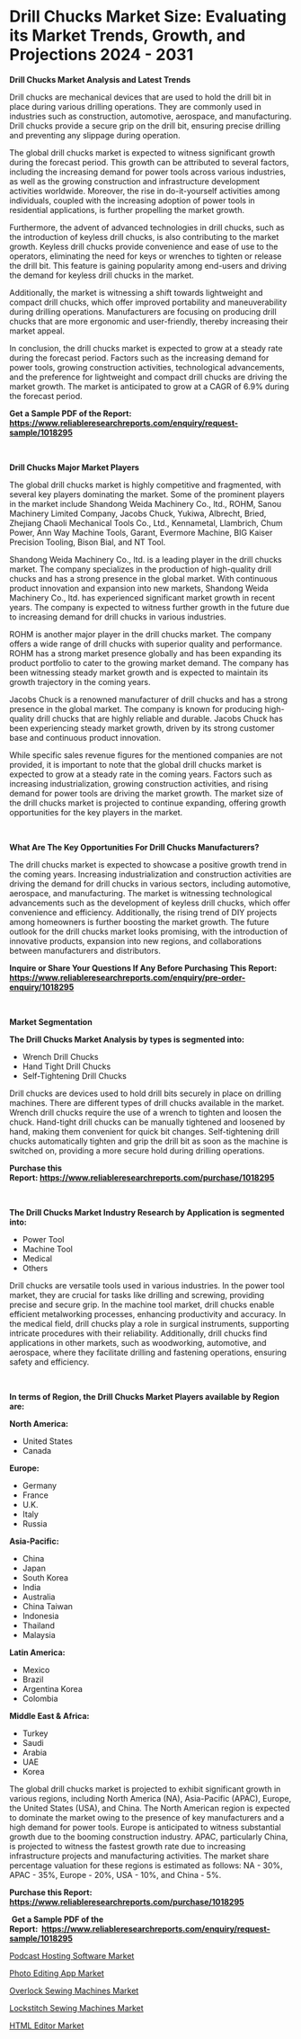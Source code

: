 <p><h1>Drill Chucks Market Size: Evaluating its Market Trends, Growth, and Projections 2024 - 2031</h1></p><p><strong>Drill Chucks Market Analysis and Latest Trends</strong></p>
<p><p>Drill chucks are mechanical devices that are used to hold the drill bit in place during various drilling operations. They are commonly used in industries such as construction, automotive, aerospace, and manufacturing. Drill chucks provide a secure grip on the drill bit, ensuring precise drilling and preventing any slippage during operation.</p><p>The global drill chucks market is expected to witness significant growth during the forecast period. This growth can be attributed to several factors, including the increasing demand for power tools across various industries, as well as the growing construction and infrastructure development activities worldwide. Moreover, the rise in do-it-yourself activities among individuals, coupled with the increasing adoption of power tools in residential applications, is further propelling the market growth.</p><p>Furthermore, the advent of advanced technologies in drill chucks, such as the introduction of keyless drill chucks, is also contributing to the market growth. Keyless drill chucks provide convenience and ease of use to the operators, eliminating the need for keys or wrenches to tighten or release the drill bit. This feature is gaining popularity among end-users and driving the demand for keyless drill chucks in the market.</p><p>Additionally, the market is witnessing a shift towards lightweight and compact drill chucks, which offer improved portability and maneuverability during drilling operations. Manufacturers are focusing on producing drill chucks that are more ergonomic and user-friendly, thereby increasing their market appeal.</p><p>In conclusion, the drill chucks market is expected to grow at a steady rate during the forecast period. Factors such as the increasing demand for power tools, growing construction activities, technological advancements, and the preference for lightweight and compact drill chucks are driving the market growth. The market is anticipated to grow at a CAGR of 6.9% during the forecast period.</p></p>
<p><strong>Get a Sample PDF of the Report:&nbsp; <a href="https://www.reliableresearchreports.com/enquiry/request-sample/1018295">https://www.reliableresearchreports.com/enquiry/request-sample/1018295</a></strong></p>
<p>&nbsp;</p>
<p><strong>Drill Chucks Major Market Players</strong></p>
<p><p>The global drill chucks market is highly competitive and fragmented, with several key players dominating the market. Some of the prominent players in the market include Shandong Weida Machinery Co., ltd., ROHM, Sanou Machinery Limited Company, Jacobs Chuck, Yukiwa, Albrecht, Bried, Zhejiang Chaoli Mechanical Tools Co., Ltd., Kennametal, Llambrich, Chum Power, Ann Way Machine Tools, Garant, Evermore Machine, BIG Kaiser Precision Tooling, Bison Bial, and NT Tool.</p><p>Shandong Weida Machinery Co., ltd. is a leading player in the drill chucks market. The company specializes in the production of high-quality drill chucks and has a strong presence in the global market. With continuous product innovation and expansion into new markets, Shandong Weida Machinery Co., ltd. has experienced significant market growth in recent years. The company is expected to witness further growth in the future due to increasing demand for drill chucks in various industries.</p><p>ROHM is another major player in the drill chucks market. The company offers a wide range of drill chucks with superior quality and performance. ROHM has a strong market presence globally and has been expanding its product portfolio to cater to the growing market demand. The company has been witnessing steady market growth and is expected to maintain its growth trajectory in the coming years.</p><p>Jacobs Chuck is a renowned manufacturer of drill chucks and has a strong presence in the global market. The company is known for producing high-quality drill chucks that are highly reliable and durable. Jacobs Chuck has been experiencing steady market growth, driven by its strong customer base and continuous product innovation.</p><p>While specific sales revenue figures for the mentioned companies are not provided, it is important to note that the global drill chucks market is expected to grow at a steady rate in the coming years. Factors such as increasing industrialization, growing construction activities, and rising demand for power tools are driving the market growth. The market size of the drill chucks market is projected to continue expanding, offering growth opportunities for the key players in the market.</p></p>
<p>&nbsp;</p>
<p><strong>What Are The Key Opportunities For Drill Chucks Manufacturers?</strong></p>
<p><p>The drill chucks market is expected to showcase a positive growth trend in the coming years. Increasing industrialization and construction activities are driving the demand for drill chucks in various sectors, including automotive, aerospace, and manufacturing. The market is witnessing technological advancements such as the development of keyless drill chucks, which offer convenience and efficiency. Additionally, the rising trend of DIY projects among homeowners is further boosting the market growth. The future outlook for the drill chucks market looks promising, with the introduction of innovative products, expansion into new regions, and collaborations between manufacturers and distributors.</p></p>
<p><strong>Inquire or Share Your Questions If Any Before Purchasing This Report: <a href="https://www.reliableresearchreports.com/enquiry/pre-order-enquiry/1018295">https://www.reliableresearchreports.com/enquiry/pre-order-enquiry/1018295</a></strong></p>
<p>&nbsp;</p>
<p><strong>Market Segmentation</strong></p>
<p><strong>The Drill Chucks Market Analysis by types is segmented into:</strong></p>
<p><ul><li>Wrench Drill Chucks</li><li>Hand Tight Drill Chucks</li><li>Self-Tightening Drill Chucks</li></ul></p>
<p><p>Drill chucks are devices used to hold drill bits securely in place on drilling machines. There are different types of drill chucks available in the market. Wrench drill chucks require the use of a wrench to tighten and loosen the chuck. Hand-tight drill chucks can be manually tightened and loosened by hand, making them convenient for quick bit changes. Self-tightening drill chucks automatically tighten and grip the drill bit as soon as the machine is switched on, providing a more secure hold during drilling operations.</p></p>
<p><strong>Purchase this Report:&nbsp;<a href="https://www.reliableresearchreports.com/purchase/1018295">https://www.reliableresearchreports.com/purchase/1018295</a></strong></p>
<p>&nbsp;</p>
<p><strong>The Drill Chucks Market Industry Research by Application is segmented into:</strong></p>
<p><ul><li>Power Tool</li><li>Machine Tool</li><li>Medical</li><li>Others</li></ul></p>
<p><p>Drill chucks are versatile tools used in various industries. In the power tool market, they are crucial for tasks like drilling and screwing, providing precise and secure grip. In the machine tool market, drill chucks enable efficient metalworking processes, enhancing productivity and accuracy. In the medical field, drill chucks play a role in surgical instruments, supporting intricate procedures with their reliability. Additionally, drill chucks find applications in other markets, such as woodworking, automotive, and aerospace, where they facilitate drilling and fastening operations, ensuring safety and efficiency.</p></p>
<p>&nbsp;</p>
<p><strong>In terms of Region, the Drill Chucks Market Players available by Region are:</strong></p>
<p>
    <p> <strong> North America: </strong>
        <ul>
            <li>United States</li>
            <li>Canada</li>
        </ul>
        </p> 
    <p> <strong> Europe: </strong>
        <ul>
            <li>Germany</li>
            <li>France</li>
            <li>U.K.</li>
            <li>Italy</li>
            <li>Russia</li>
        </ul>
        </p> 
    <p> <strong> Asia-Pacific: </strong>
        <ul>
            <li>China</li>
            <li>Japan</li>
            <li>South Korea</li>
            <li>India</li>
            <li>Australia</li>
            <li>China Taiwan</li>
            <li>Indonesia</li>
            <li>Thailand</li>
            <li>Malaysia</li>
        </ul>
        </p> 
    <p> <strong> Latin America: </strong>
        <ul>
            <li>Mexico</li>
            <li>Brazil</li>
            <li>Argentina Korea</li>
            <li>Colombia</li>
        </ul>
        </p> 
    <p> <strong> Middle East & Africa: </strong>
        <ul>
            <li>Turkey</li>
            <li>Saudi</li>
            <li>Arabia</li>
            <li>UAE</li>
            <li>Korea</li>
        </ul>
    </p>
    </p>
<p><p>The global drill chucks market is projected to exhibit significant growth in various regions, including North America (NA), Asia-Pacific (APAC), Europe, the United States (USA), and China. The North American region is expected to dominate the market owing to the presence of key manufacturers and a high demand for power tools. Europe is anticipated to witness substantial growth due to the booming construction industry. APAC, particularly China, is projected to witness the fastest growth rate due to increasing infrastructure projects and manufacturing activities. The market share percentage valuation for these regions is estimated as follows: NA - 30%, APAC - 35%, Europe - 20%, USA - 10%, and China - 5%.</p></p>
<p><strong>Purchase this Report: <a href="https://www.reliableresearchreports.com/purchase/1018295">https://www.reliableresearchreports.com/purchase/1018295</a></strong></p>
<p>&nbsp;<strong>Get a Sample PDF of the Report:&nbsp;&nbsp;<a href="https://www.reliableresearchreports.com/enquiry/request-sample/1018295">https://www.reliableresearchreports.com/enquiry/request-sample/1018295</a></strong></p>
<p><strong></strong></p>
<p><p><a href="https://medium.com/@chiragreportprime2/podcast-hosting-software-market-share-evolution-and-market-growth-trends-2023-2030-6e6094e67dd2">Podcast Hosting Software Market</a></p><p><a href="https://medium.com/@chiragreportprime2/photo-editing-app-market-insight-market-trends-growth-forecasted-from-2023-to-2030-2540dbd11dec">Photo Editing App Market</a></p><p><a href="https://github.com/lababdou/Market-Research-Report-List-1/blob/main/overlock-sewing-machines-market.md">Overlock Sewing Machines Market</a></p><p><a href="https://github.com/antony131rp/Market-Research-Report-List-1/blob/main/lockstitch-sewing-machines-market.md">Lockstitch Sewing Machines Market</a></p><p><a href="https://medium.com/@chiragreportprime2/html-editor-market-size-reveals-the-best-marketing-channels-in-global-industry-780149d9e982">HTML Editor Market</a></p></p>